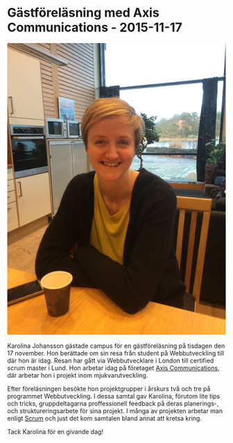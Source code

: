 # Gästföreläsning med Axis Communications - 2015-11-17


<img src="https://raw.githubusercontent.com/dite-bth/guest-lectures/master/axis-151117/karolina.JPG" />


Karolina Johansson gästade campus för en gästföreläsning på tisdagen den 17 november. Hon berättade om sin resa från student på Webbutveckling till där hon är idag. Resan har gått via Webbutvecklare i London till certified scrum master i Lund. Hon arbetar idag på företaget <a href="http://www.axis.com/" target="_blank">Axis Communications</a>, där arbetar hon i projekt inom mjukvarutveckling.  

Efter föreläsningen besökte hon projektgrupper i årskurs två och tre på programmet Webbutveckling. I dessa samtal gav Karolina, förutom lite tips och tricks, gruppdeltagarna proffessionell feedback på deras planerings-, och struktureringsarbete för sina projekt.  I många av projekten arbetar man enligt <a href="https://en.wikipedia.org/wiki/Scrum_(software_development)" target="_blank">Scrum</a> och just det kom samtalen bland annat att kretsa kring.  

Tack Karolina för en givande dag!

